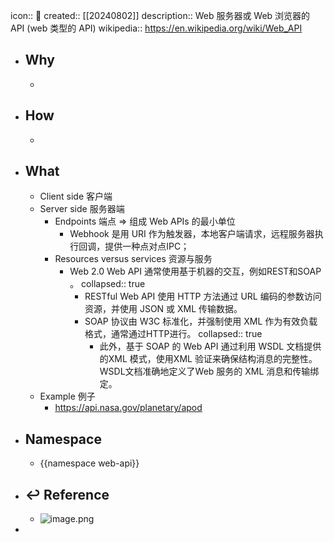 icon:: 📄
created:: [[20240802]]
description:: Web 服务器或 Web 浏览器的 API (web 类型的 API)
wikipedia:: https://en.wikipedia.org/wiki/Web_API

- ## Why
  -
- ## How
  -
- ## What
  - Client side 客户端
  - Server side 服务器端
    - Endpoints 端点 => 组成 Web APIs 的最小单位
      - Webhook 是用 URI 作为触发器，本地客户端请求，远程服务器执行回调，提供一种点对点IPC；
    - Resources versus services 资源与服务
      - Web 2.0 Web API 通常使用基于机器的交互，例如REST和SOAP 。
        collapsed:: true
        - RESTful Web API 使用 HTTP 方法通过 URL 编码的参数访问资源，并使用 JSON 或 XML 传输数据。
        - SOAP 协议由 W3C 标准化，并强制使用 XML 作为有效负载格式，通常通过HTTP进行。
          collapsed:: true
          - 此外，基于 SOAP 的 Web API 通过利用 WSDL 文档提供的XML 模式，使用XML 验证来确保结构消息的完整性。 WSDL文档准确地定义了Web 服务的 XML 消息和传输绑定。
  - Example 例子
    - https://api.nasa.gov/planetary/apod
- ## Namespace
  - {{namespace web-api}}
- ## ↩ Reference
  - ![image.png](../assets/wiki/image_1668337528771_0.png)
-